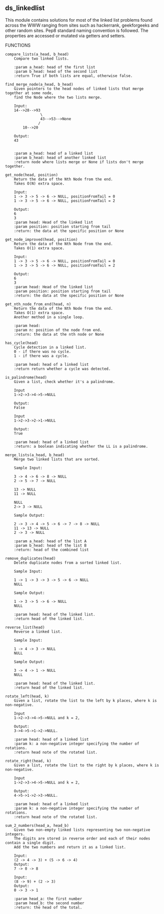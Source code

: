 ## ds_linkedlist

This module contains solutions for most of the linked list problems found
across the WWW ranging from sites such as hackerrank, geekforgeeks and other random sites.
Pep8 standard naming convention is followed.
The properties are accessed or mutated via getters and setters.

FUNCTIONS

    compare_lists(a_head, b_head)
        Compare two linked lists.

        :param a_head: head of the first list
        :param b_head: head of the second list
        :return True if both lists are equal, otherwise false.

    find_merge_node(a_head, b_head)
        Given pointers to the head nodes of linked lists that merge together at some node,
        find the Node where the two lists merge.

        Input:
        14-->28-->93
                    \
                    43-->53-->None
                   /
            10-->20

        Output:
        43


        :param a_head: head of a linked list
        :param b_head: head of another linked list
        :return node where lists merge or None if lists don't merge together.

    get_node(head, position)
        Return the data of the Nth Node from the end.
        Takes O(N) extra space.

        Input:
        1 -> 3 -> 5 -> 6 -> NULL, positionFromTail = 0
        1 -> 3 -> 5 -> 6 -> NULL, positionFromTail = 2

        Output:
        6
        3
        :param head: Head of the linked list
        :param position: position starting from tail
        :return: the data at the specific position or None

    get_node_improved(head, position)
        Return the data of the Nth Node from the end.
        Takes O(1) extra space.

        Input:
        1 -> 3 -> 5 -> 6 -> NULL, positionFromTail = 0
        1 -> 3 -> 5 -> 6 -> NULL, positionFromTail = 2

        Output:
        6
        3
        :param head: Head of the linked list
        :param position: position starting from tail
        :return: the data at the specific position or None

    get_nth_node_from_end(head, n)
        Return the data of the Nth Node from the end.
        Takes O(1) extra space.
        Another method in a single loop.

        :param head:
        :param n: position of the node from end.
        :return: the data at the nth node or None

    has_cycle(head)
        Cycle detection in a linked list.
        0 - if there was no cycle.
        1 - if there was a cycle.

        :param head: head of a linked list
        :return return whether a cycle was detected.

    is_palindrome(head)
        Given a list, check whether it's a palindrome.

        Input
        1->2->3->4->5->NULL

        Output:
        False

        Input
        1->2->3->2->1->NULL

        Output:
        True

        :param head: head of a linked list
        :return: a boolean indicating whether the LL is a palindrome.

    merge_lists(a_head, b_head)
        Merge two linked lists that are sorted.

        Sample Input:

        3 -> 4 -> 6 -> 8 -> NULL
        2 -> 5 -> 7 -> NULL

        13 -> NULL
        11 -> NULL

        NULL
        2-> 3 -> NULL

        Sample Output:

        2 -> 3 -> 4 -> 5 -> 6 -> 7 -> 8 -> NULL
        11 -> 13 -> NULL
        2 -> 3 -> NULL

        :param a_head: head of the list A
        :param b_head: head of the list B
        :return: head of the combined list

    remove_duplicates(head)
        Delete duplicate nodes from a sorted linked list.

        Sample Input:

        1 -> 1 -> 3 -> 3 -> 5 -> 6 -> NULL
        NULL

        Sample Output:

        1 -> 3 -> 5 -> 6 -> NULL
        NULL

        :param head: head of the linked list.
        :return head of the linked list.

    reverse_list(head)
        Reverse a linked list.

        Sample Input:

        1 -> 4 -> 3 -> NULL
        NULL

        Sample Output:

        3 -> 4 -> 1 -> NULL
        NULL

        :param head: head of the linked list.
        :return head of the linked list.

    rotate_left(head, k)
        Given a list, rotate the list to the left by k places, where k is non-negative.

        Input
        1->2->3->4->5->NULL and k = 2,

        Output:
        3->4->5->1->2->NULL.

        :param head: head of a linked list
        :param k: a non-negative integer specifying the number of rotations.
        :return head note of the rotated list.

    rotate_right(head, k)
        Given a list, rotate the list to the right by k places, where k is non-negative.

        Input
        1->2->3->4->5->NULL and k = 2,

        Output:
        4->5->1->2->3->NULL.

        :param head: head of a linked list
        :param k: a non-negative integer specifying the number of rotations.
        :return head note of the rotated list.

    sum_2_numbers(head_a, head_b)
        Given two non-empty linked lists representing two non-negative integers.
        The digits are stored in reverse order and each of their nodes contain a single digit.
        Add the two numbers and return it as a linked list.

        Input:
        (2 -> 4 -> 3) + (5 -> 6 -> 4)
        Output:
        7 -> 0 -> 8

        Input:
        (8 -> 9) + (2 -> 3)
        Output:
        0 -> 3 -> 1

        :param head_a: the first number
        :param head_b: the second number
        :return: the head of the total.
